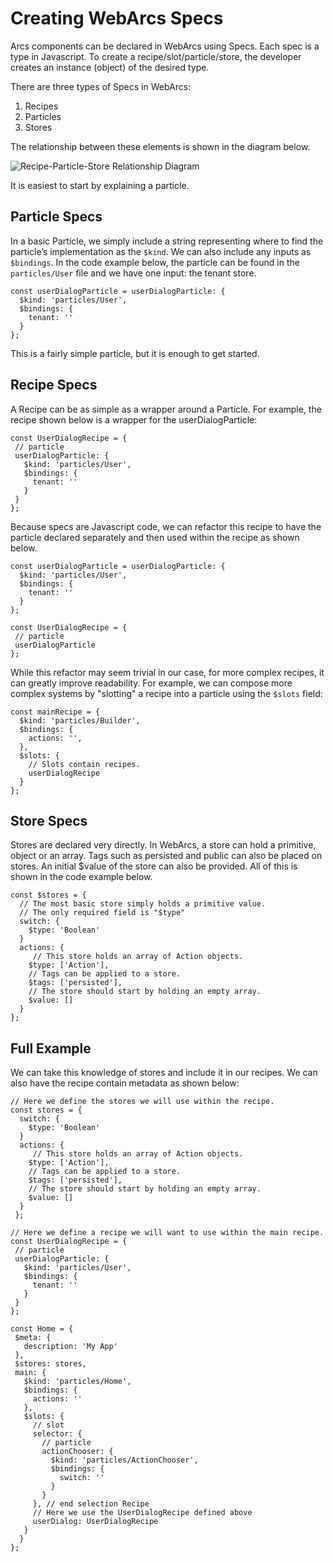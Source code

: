 # Creating WebArcs Specs


Arcs components can be declared in WebArcs using Specs. Each spec is a type in
Javascript. To create a recipe/slot/particle/store, the developer creates an
instance (object) of the desired type.

There are three types of Specs in WebArcs:

1.  Recipes
2.  Particles
3.  Stores

The relationship between these elements is shown in the diagram below.

![Recipe-Particle-Store Relationship Diagram](https://cdn.glitch.global/6953c84a-d321-4a8e-ad29-622befcc1c2e/web-arcs-spec-relationships.png?v=1646946882828 "WebArc Specs")

It is easiest to start by explaining a particle.

## Particle Specs

In a basic Particle, we simply include a string representing where to find the
particle’s implementation as the `$kind`. We can also include any inputs as
`$bindings`. In the code example below, the particle can be found in the
`particles/User` file and we have one input: the tenant store.

```
const userDialogParticle = userDialogParticle: {
  $kind: 'particles/User',
  $bindings: {
    tenant: ''
  }
};
```

This is a fairly simple particle, but it is enough to get started.

## Recipe Specs

A Recipe can be as simple as a wrapper around a Particle. For example, the
recipe shown below is a wrapper for the userDialogParticle:

```
const UserDialogRecipe = {
 // particle
 userDialogParticle: {
   $kind: 'particles/User',
   $bindings: {
     tenant: ''
   }
 }
};
```

Because specs are Javascript code, we can refactor this recipe to have the
particle declared separately and then used within the recipe as shown below.

```
const userDialogParticle = userDialogParticle: {
  $kind: 'particles/User',
  $bindings: {
    tenant: ''
  }
};

const UserDialogRecipe = {
 // particle
 userDialogParticle
};
```

While this refactor may seem trivial in our case, for more complex recipes, it
can greatly improve readability. For example, we can compose more complex
systems by "slotting" a recipe into a particle using the `$slots` field:

```
const mainRecipe = {
  $kind: 'particles/Builder',
  $bindings: {
    actions: '',
  },
  $slots: {
    // Slots contain recipes.
    userDialogRecipe
  }
};
```

## Store Specs

Stores are declared very directly. In WebArcs, a store can hold a primitive,
object or an array. Tags such as persisted and public can also be placed on
stores. An initial $value of the store can also be provided. All of this is
shown in the code example below.

```
const $stores = {
  // The most basic store simply holds a primitive value.
  // The only required field is "$type"
  switch: {
    $type: 'Boolean'
  }
  actions: {
     // This store holds an array of Action objects.
    $type: ['Action'],
    // Tags can be applied to a store.
    $tags: ['persisted'],
    // The store should start by holding an empty array.
    $value: []
  }
};
```

## Full Example

We can take this knowledge of stores and include it in our recipes. We can also
have the recipe contain metadata as shown below:

```
// Here we define the stores we will use within the recipe.
const stores = {
  switch: {
    $type: 'Boolean'
  }
  actions: {
     // This store holds an array of Action objects.
    $type: ['Action'],
    // Tags can be applied to a store.
    $tags: ['persisted'],
    // The store should start by holding an empty array.
    $value: []
  }
 };

// Here we define a recipe we will want to use within the main recipe.
const UserDialogRecipe = {
 // particle
 userDialogParticle: {
   $kind: 'particles/User',
   $bindings: {
     tenant: ''
   }
 }
};

const Home = {
 $meta: {
   description: 'My App'
 },
 $stores: stores,
 main: {
   $kind: 'particles/Home',
   $bindings: {
     actions: ''
   },
   $slots: {
     // slot
     selector: {
       // particle
       actionChooser: {
         $kind: 'particles/ActionChooser',
         $bindings: {
           switch: ''
         }
       }
     }, // end selection Recipe
     // Here we use the UserDialogRecipe defined above
     userDialog: UserDialogRecipe
   }
  }
};
```